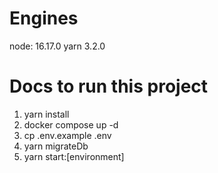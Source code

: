 # Engines
  node: 16.17.0
  yarn 3.2.0
# Docs to run this project
1. yarn install
2. docker compose up -d
3. cp .env.example .env
4. yarn migrateDb
5. yarn start:[environment]